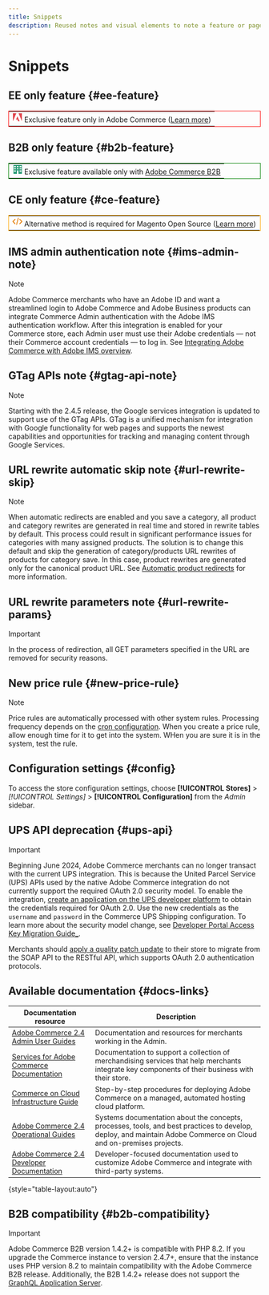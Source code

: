 ```yaml
---
title: Snippets
description: Reused notes and visual elements to note a feature or page applying to a specific edition
---
```

# Snippets

## EE only feature {#ee-feature}

<table style="border:1px solid red">
<tr><td><img alt="Adobe Commerce feature" src="../assets/adobe-logo.svg" width="20" height="20" /> Exclusive feature only in Adobe Commerce (<a href="https://experienceleague.adobe.com/docs/commerce-admin/user-guides/home.html#product-editions">Learn more</a>)</td></tr>
</table>

## B2B only feature {#b2b-feature}

<table style="border:1px solid green">
<tr><td><img alt="Adobe Commerce B2B feature" src="../assets/b2b.svg" width="20" height="20" /> Exclusive feature available only with <a href="https://experienceleague.adobe.com/docs/commerce-admin/b2b/introduction.html?lang=en">Adobe Commerce B2B</a></td></tr>
</table>

## CE only feature {#ce-feature}

<table style="border:1px solid orange">
<tr><td><img alt="Magento Open Source feature" src="../assets/open-source.svg" width="20" height="20" /> Alternative method is required for Magento Open Source (<a href="https://experienceleague.adobe.com/docs/commerce-admin/user-guides/home.html#product-editions">Learn more</a>)</td></tr>
</table>

## IMS admin authentication note {#ims-admin-note}

>[!NOTE]
>
>Adobe Commerce merchants who have an Adobe ID and want a streamlined login to Adobe Commerce and Adobe Business products can integrate Commerce Admin authentication with the Adobe IMS authentication workflow. After this integration is enabled for your Commerce store, each Admin user must use their Adobe credentials — not their Commerce account credentials — to log in. See [Integrating Adobe Commerce with Adobe IMS overview](/help/getting-started/adobe-ims-integration-overview.md).

## GTag APIs note {#gtag-api-note}

>[!NOTE]
>
>Starting with the 2.4.5 release, the Google services integration is updated to support use of the GTag APIs. GTag is a unified mechanism for integration with Google functionality for web pages and supports the newest capabilities and opportunities for tracking and managing content through Google Services.

## URL rewrite automatic skip note {#url-rewrite-skip}

>[!NOTE]
>
>When automatic redirects are enabled and you save a category, all product and category rewrites are generated in real time and stored in rewrite tables by default. This process could result in significant performance issues for categories with many assigned products. The solution is to change this default and skip the generation of category/products URL rewrites of products for category save. In this case, product rewrites are generated only for the canonical product URL. See [Automatic product redirects](/help/merchandising-promotions/url-redirect-product-automatic.md) for more information.

## URL rewrite parameters note {#url-rewrite-params}

>[!IMPORTANT]
>
>In the process of redirection, all GET parameters specified in the URL are removed for security reasons.

## New price rule {#new-price-rule}

>[!NOTE]
>
>Price rules are automatically processed with other system rules. Processing frequency depends on the [cron configuration](https://experienceleague.adobe.com/docs/commerce-operations/configuration-guide/cli/configure-cron-jobs.html). When you create a price rule, allow enough time for it to get into the system. WHen you are sure it is in the system, test the rule.

## Configuration settings {#config}

To access the store configuration settings, choose **[!UICONTROL Stores]** > _[!UICONTROL Settings]_ > **[!UICONTROL Configuration]** from the _Admin_ sidebar.

## UPS API deprecation {#ups-api}

>[!IMPORTANT]
>
>Beginning June 2024, Adobe Commerce merchants can no longer transact with the current UPS integration. This is because the United Parcel Service (UPS) APIs used by the native Adobe Commerce integration do not currently support the required OAuth 2.0 security model. To enable the integration, [create an application on the UPS developer platform](https://developer.ups.com/get-started) to obtain the credentials required for OAuth 2.0. Use the new credentials as the `username` and `password` in the Commerce UPS Shipping configuration. To learn more about the security model change, see [Developer Portal Access Key Migration Guide_](https://developer.ups.com/oauth-developer-guide). <br/>
>
>Merchants should [apply a quality patch update](https://experienceleague.adobe.com/docs/commerce-knowledge-base/kb/troubleshooting/known-issues-patches-attached/ups-shipping-method-integration-migration-from-soap-to-restful-api.html) to their store to migrate from the SOAP API to the RESTful API, which supports OAuth 2.0 authentication protocols.


## Available documentation {#docs-links}

| Documentation resource | Description |
|----------------------- | ----------- |
| [Adobe Commerce 2.4 Admin User Guides](../landing/home.md) | Documentation and resources for merchants working in the Admin. |
| [Services for Adobe Commerce Documentation](https://experienceleague.adobe.com/docs/commerce/user-guides/home.html) | Documentation to support a collection of merchandising services that help merchants integrate key components of their business with their store. |
| [Commerce on Cloud Infrastructure Guide](https://experienceleague.adobe.com/docs/commerce-cloud-service/user-guide/overview.html) | Step-by-step procedures for deploying Adobe Commerce on a managed, automated hosting cloud platform. |
| [Adobe Commerce 2.4 Operational Guides](https://experienceleague.adobe.com/docs/commerce-operations/operational-guides/home.html) | Systems documentation about the concepts, processes, tools, and best practices to develop, deploy, and maintain Adobe Commerce on Cloud and on-premises projects. |
| [Adobe Commerce 2.4 Developer Documentation](https://developer.adobe.com/commerce/docs) | Developer-focused documentation used to customize Adobe Commerce and integrate with third-party systems. |

{style="table-layout:auto"}

## B2B compatibility {#b2b-compatibility}

>[!IMPORTANT]
>
>Adobe Commerce B2B version 1.4.2+ is compatible with PHP 8.2. If you upgrade the Commerce instance to version 2.4.7+, ensure that the instance uses PHP version 8.2 to maintain compatibility with the Adobe Commerce B2B release. Additionally, the B2B 1.4.2+ release does not support the [GraphQL Application Server](https://experienceleague.adobe.com/en/docs/commerce-operations/performance-best-practices/concepts/application-server).

